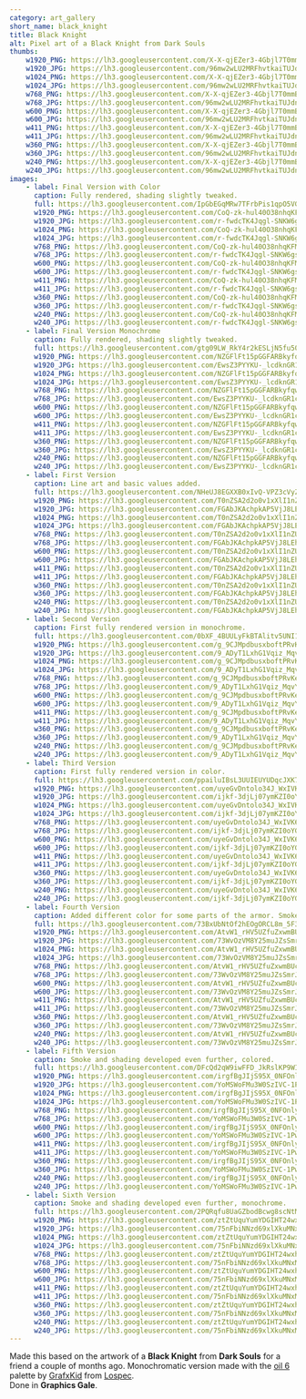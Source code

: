 ```yaml
---
category: art_gallery
short_name: black_knight
title: Black Knight
alt: Pixel art of a Black Knight from Dark Souls
thumbs:
    w1920_PNG: https://lh3.googleusercontent.com/X-X-qjEZer3-4Gbjl7T0mmBLjApsDHFXg3Dq81cSN7yy8AF9mfibAovkIPwVj23dhFE9rN121IzgQmZCRYC58jZXqq_sIxqcO845Q16JhTOPuc6N7PhNf4OitFO8_8XdkslXl0JP7A=w355
    w1920_JPG: https://lh3.googleusercontent.com/96mw2wLU2MRFhvtkaiTUJdnhgVg1tTsXbQ6HbObRUB1MOunJrLB-kgECmu1pp_nD-XaZP2JkzOc442Dtwg20bCOUmSoClW71C5zqWZfHqffjZaRowNkJzhA0Lmfh2Yb9jFwjDaXUXg=w355
    w1024_PNG: https://lh3.googleusercontent.com/X-X-qjEZer3-4Gbjl7T0mmBLjApsDHFXg3Dq81cSN7yy8AF9mfibAovkIPwVj23dhFE9rN121IzgQmZCRYC58jZXqq_sIxqcO845Q16JhTOPuc6N7PhNf4OitFO8_8XdkslXl0JP7A=w284
    w1024_JPG: https://lh3.googleusercontent.com/96mw2wLU2MRFhvtkaiTUJdnhgVg1tTsXbQ6HbObRUB1MOunJrLB-kgECmu1pp_nD-XaZP2JkzOc442Dtwg20bCOUmSoClW71C5zqWZfHqffjZaRowNkJzhA0Lmfh2Yb9jFwjDaXUXg=w284
    w768_PNG: https://lh3.googleusercontent.com/X-X-qjEZer3-4Gbjl7T0mmBLjApsDHFXg3Dq81cSN7yy8AF9mfibAovkIPwVj23dhFE9rN121IzgQmZCRYC58jZXqq_sIxqcO845Q16JhTOPuc6N7PhNf4OitFO8_8XdkslXl0JP7A=w213
    w768_JPG: https://lh3.googleusercontent.com/96mw2wLU2MRFhvtkaiTUJdnhgVg1tTsXbQ6HbObRUB1MOunJrLB-kgECmu1pp_nD-XaZP2JkzOc442Dtwg20bCOUmSoClW71C5zqWZfHqffjZaRowNkJzhA0Lmfh2Yb9jFwjDaXUXg=w213
    w600_PNG: https://lh3.googleusercontent.com/X-X-qjEZer3-4Gbjl7T0mmBLjApsDHFXg3Dq81cSN7yy8AF9mfibAovkIPwVj23dhFE9rN121IzgQmZCRYC58jZXqq_sIxqcO845Q16JhTOPuc6N7PhNf4OitFO8_8XdkslXl0JP7A=w166
    w600_JPG: https://lh3.googleusercontent.com/96mw2wLU2MRFhvtkaiTUJdnhgVg1tTsXbQ6HbObRUB1MOunJrLB-kgECmu1pp_nD-XaZP2JkzOc442Dtwg20bCOUmSoClW71C5zqWZfHqffjZaRowNkJzhA0Lmfh2Yb9jFwjDaXUXg=w166
    w411_PNG: https://lh3.googleusercontent.com/X-X-qjEZer3-4Gbjl7T0mmBLjApsDHFXg3Dq81cSN7yy8AF9mfibAovkIPwVj23dhFE9rN121IzgQmZCRYC58jZXqq_sIxqcO845Q16JhTOPuc6N7PhNf4OitFO8_8XdkslXl0JP7A=w114
    w411_JPG: https://lh3.googleusercontent.com/96mw2wLU2MRFhvtkaiTUJdnhgVg1tTsXbQ6HbObRUB1MOunJrLB-kgECmu1pp_nD-XaZP2JkzOc442Dtwg20bCOUmSoClW71C5zqWZfHqffjZaRowNkJzhA0Lmfh2Yb9jFwjDaXUXg=w114
    w360_PNG: https://lh3.googleusercontent.com/X-X-qjEZer3-4Gbjl7T0mmBLjApsDHFXg3Dq81cSN7yy8AF9mfibAovkIPwVj23dhFE9rN121IzgQmZCRYC58jZXqq_sIxqcO845Q16JhTOPuc6N7PhNf4OitFO8_8XdkslXl0JP7A=w100
    w360_JPG: https://lh3.googleusercontent.com/96mw2wLU2MRFhvtkaiTUJdnhgVg1tTsXbQ6HbObRUB1MOunJrLB-kgECmu1pp_nD-XaZP2JkzOc442Dtwg20bCOUmSoClW71C5zqWZfHqffjZaRowNkJzhA0Lmfh2Yb9jFwjDaXUXg=w100
    w240_PNG: https://lh3.googleusercontent.com/X-X-qjEZer3-4Gbjl7T0mmBLjApsDHFXg3Dq81cSN7yy8AF9mfibAovkIPwVj23dhFE9rN121IzgQmZCRYC58jZXqq_sIxqcO845Q16JhTOPuc6N7PhNf4OitFO8_8XdkslXl0JP7A=w66
    w240_JPG: https://lh3.googleusercontent.com/96mw2wLU2MRFhvtkaiTUJdnhgVg1tTsXbQ6HbObRUB1MOunJrLB-kgECmu1pp_nD-XaZP2JkzOc442Dtwg20bCOUmSoClW71C5zqWZfHqffjZaRowNkJzhA0Lmfh2Yb9jFwjDaXUXg=w66
images:
    - label: Final Version with Color
      caption: Fully rendered, shading slightly tweaked.
      full: https://lh3.googleusercontent.com/IpGbEGqMRw7TFrbPis1qpO5VGHF6kAV8HwlQSJ9V3mHT8Atqc74eoARG-QFfVQvR3r6Lf3QDRwIZadaXIwQSTgBp01TtpkPduXdyCN_uESSVVlC7-pKCXRlTQdvFMTmWbCkE2OmHZA=w1080-h1080
      w1920_PNG: https://lh3.googleusercontent.com/CoQ-zk-hul40O38nhqKFMqLStTVH97iOmf1kNWjfdsoxoVB6cOuXyRenOZ4_X0zI18wyE9rVggHpGonq50L6f_ZTaQkz94G_NxouHX1pv3yEPuBtZup4LkHsCN-VuJ-FfKl9VDQfSg=w850
      w1920_JPG: https://lh3.googleusercontent.com/r-fwdcTK4Jqgl-SNKW6gsiVga3vd7ryhLxe0DCEJ2N4lfv1156Wec1Fm0yov3xF9oZurjH6RNK7J6ifhbtQpzPI51yJ-IRDUUncF0mCcMgBX_JfNwUlseDMTexHPRB8U07ni8gMCgg=w850
      w1024_PNG: https://lh3.googleusercontent.com/CoQ-zk-hul40O38nhqKFMqLStTVH97iOmf1kNWjfdsoxoVB6cOuXyRenOZ4_X0zI18wyE9rVggHpGonq50L6f_ZTaQkz94G_NxouHX1pv3yEPuBtZup4LkHsCN-VuJ-FfKl9VDQfSg=w711
      w1024_JPG: https://lh3.googleusercontent.com/r-fwdcTK4Jqgl-SNKW6gsiVga3vd7ryhLxe0DCEJ2N4lfv1156Wec1Fm0yov3xF9oZurjH6RNK7J6ifhbtQpzPI51yJ-IRDUUncF0mCcMgBX_JfNwUlseDMTexHPRB8U07ni8gMCgg=w711
      w768_PNG: https://lh3.googleusercontent.com/CoQ-zk-hul40O38nhqKFMqLStTVH97iOmf1kNWjfdsoxoVB6cOuXyRenOZ4_X0zI18wyE9rVggHpGonq50L6f_ZTaQkz94G_NxouHX1pv3yEPuBtZup4LkHsCN-VuJ-FfKl9VDQfSg=w533
      w768_JPG: https://lh3.googleusercontent.com/r-fwdcTK4Jqgl-SNKW6gsiVga3vd7ryhLxe0DCEJ2N4lfv1156Wec1Fm0yov3xF9oZurjH6RNK7J6ifhbtQpzPI51yJ-IRDUUncF0mCcMgBX_JfNwUlseDMTexHPRB8U07ni8gMCgg=w533
      w600_PNG: https://lh3.googleusercontent.com/CoQ-zk-hul40O38nhqKFMqLStTVH97iOmf1kNWjfdsoxoVB6cOuXyRenOZ4_X0zI18wyE9rVggHpGonq50L6f_ZTaQkz94G_NxouHX1pv3yEPuBtZup4LkHsCN-VuJ-FfKl9VDQfSg=w416
      w600_JPG: https://lh3.googleusercontent.com/r-fwdcTK4Jqgl-SNKW6gsiVga3vd7ryhLxe0DCEJ2N4lfv1156Wec1Fm0yov3xF9oZurjH6RNK7J6ifhbtQpzPI51yJ-IRDUUncF0mCcMgBX_JfNwUlseDMTexHPRB8U07ni8gMCgg=w416
      w411_PNG: https://lh3.googleusercontent.com/CoQ-zk-hul40O38nhqKFMqLStTVH97iOmf1kNWjfdsoxoVB6cOuXyRenOZ4_X0zI18wyE9rVggHpGonq50L6f_ZTaQkz94G_NxouHX1pv3yEPuBtZup4LkHsCN-VuJ-FfKl9VDQfSg=w285
      w411_JPG: https://lh3.googleusercontent.com/r-fwdcTK4Jqgl-SNKW6gsiVga3vd7ryhLxe0DCEJ2N4lfv1156Wec1Fm0yov3xF9oZurjH6RNK7J6ifhbtQpzPI51yJ-IRDUUncF0mCcMgBX_JfNwUlseDMTexHPRB8U07ni8gMCgg=w285
      w360_PNG: https://lh3.googleusercontent.com/CoQ-zk-hul40O38nhqKFMqLStTVH97iOmf1kNWjfdsoxoVB6cOuXyRenOZ4_X0zI18wyE9rVggHpGonq50L6f_ZTaQkz94G_NxouHX1pv3yEPuBtZup4LkHsCN-VuJ-FfKl9VDQfSg=w250
      w360_JPG: https://lh3.googleusercontent.com/r-fwdcTK4Jqgl-SNKW6gsiVga3vd7ryhLxe0DCEJ2N4lfv1156Wec1Fm0yov3xF9oZurjH6RNK7J6ifhbtQpzPI51yJ-IRDUUncF0mCcMgBX_JfNwUlseDMTexHPRB8U07ni8gMCgg=w250
      w240_PNG: https://lh3.googleusercontent.com/CoQ-zk-hul40O38nhqKFMqLStTVH97iOmf1kNWjfdsoxoVB6cOuXyRenOZ4_X0zI18wyE9rVggHpGonq50L6f_ZTaQkz94G_NxouHX1pv3yEPuBtZup4LkHsCN-VuJ-FfKl9VDQfSg=w166
      w240_JPG: https://lh3.googleusercontent.com/r-fwdcTK4Jqgl-SNKW6gsiVga3vd7ryhLxe0DCEJ2N4lfv1156Wec1Fm0yov3xF9oZurjH6RNK7J6ifhbtQpzPI51yJ-IRDUUncF0mCcMgBX_JfNwUlseDMTexHPRB8U07ni8gMCgg=w166
    - label: Final Version Monochrome
      caption: Fully rendered, shading slightly tweaked.
      full: https://lh3.googleusercontent.com/gtg09LW_RkY4r2kESLjN5fu50uj5-mGcKsGLPehnUbewNhCXfS6T-VgVKyTUkqItpC-AYL63gAMQTZiNrF_UoWyzAzFcfeInQZPoh3WroKJMgd2Cu508cseLv-S1R0MEialTG3-SWQ=w1080-h1080
      w1920_PNG: https://lh3.googleusercontent.com/NZGFlFt15pGGFARBkyfqwH5mkj-vF_S4p-mub61D7ojwrlxIsIkQ_E4GagcDchJdizTjkIff4hWkoWj5FVISgzB_yJ5vciyc18Nsso8G4QfiJgOARuKMOAIQXQhHDzAt3kPJqmrXBA=w850
      w1920_JPG: https://lh3.googleusercontent.com/EwsZ3PYYKU-_lcdknGR1c3s7bh9AVjZVCTgqA6eCMPLsGjSWqPxgMP6VXJio0AZk_9dd9wM8VkCZIrkshd7_NVZaUh4nX-xqVErisZ8OalnyaBbGQvwej-s1E3YfkltX8qqaVk8TBA=w850
      w1024_PNG: https://lh3.googleusercontent.com/NZGFlFt15pGGFARBkyfqwH5mkj-vF_S4p-mub61D7ojwrlxIsIkQ_E4GagcDchJdizTjkIff4hWkoWj5FVISgzB_yJ5vciyc18Nsso8G4QfiJgOARuKMOAIQXQhHDzAt3kPJqmrXBA=w711
      w1024_JPG: https://lh3.googleusercontent.com/EwsZ3PYYKU-_lcdknGR1c3s7bh9AVjZVCTgqA6eCMPLsGjSWqPxgMP6VXJio0AZk_9dd9wM8VkCZIrkshd7_NVZaUh4nX-xqVErisZ8OalnyaBbGQvwej-s1E3YfkltX8qqaVk8TBA=w711
      w768_PNG: https://lh3.googleusercontent.com/NZGFlFt15pGGFARBkyfqwH5mkj-vF_S4p-mub61D7ojwrlxIsIkQ_E4GagcDchJdizTjkIff4hWkoWj5FVISgzB_yJ5vciyc18Nsso8G4QfiJgOARuKMOAIQXQhHDzAt3kPJqmrXBA=w533
      w768_JPG: https://lh3.googleusercontent.com/EwsZ3PYYKU-_lcdknGR1c3s7bh9AVjZVCTgqA6eCMPLsGjSWqPxgMP6VXJio0AZk_9dd9wM8VkCZIrkshd7_NVZaUh4nX-xqVErisZ8OalnyaBbGQvwej-s1E3YfkltX8qqaVk8TBA=w533
      w600_PNG: https://lh3.googleusercontent.com/NZGFlFt15pGGFARBkyfqwH5mkj-vF_S4p-mub61D7ojwrlxIsIkQ_E4GagcDchJdizTjkIff4hWkoWj5FVISgzB_yJ5vciyc18Nsso8G4QfiJgOARuKMOAIQXQhHDzAt3kPJqmrXBA=w416
      w600_JPG: https://lh3.googleusercontent.com/EwsZ3PYYKU-_lcdknGR1c3s7bh9AVjZVCTgqA6eCMPLsGjSWqPxgMP6VXJio0AZk_9dd9wM8VkCZIrkshd7_NVZaUh4nX-xqVErisZ8OalnyaBbGQvwej-s1E3YfkltX8qqaVk8TBA=w416
      w411_PNG: https://lh3.googleusercontent.com/NZGFlFt15pGGFARBkyfqwH5mkj-vF_S4p-mub61D7ojwrlxIsIkQ_E4GagcDchJdizTjkIff4hWkoWj5FVISgzB_yJ5vciyc18Nsso8G4QfiJgOARuKMOAIQXQhHDzAt3kPJqmrXBA=w285
      w411_JPG: https://lh3.googleusercontent.com/EwsZ3PYYKU-_lcdknGR1c3s7bh9AVjZVCTgqA6eCMPLsGjSWqPxgMP6VXJio0AZk_9dd9wM8VkCZIrkshd7_NVZaUh4nX-xqVErisZ8OalnyaBbGQvwej-s1E3YfkltX8qqaVk8TBA=w285
      w360_PNG: https://lh3.googleusercontent.com/NZGFlFt15pGGFARBkyfqwH5mkj-vF_S4p-mub61D7ojwrlxIsIkQ_E4GagcDchJdizTjkIff4hWkoWj5FVISgzB_yJ5vciyc18Nsso8G4QfiJgOARuKMOAIQXQhHDzAt3kPJqmrXBA=w250
      w360_JPG: https://lh3.googleusercontent.com/EwsZ3PYYKU-_lcdknGR1c3s7bh9AVjZVCTgqA6eCMPLsGjSWqPxgMP6VXJio0AZk_9dd9wM8VkCZIrkshd7_NVZaUh4nX-xqVErisZ8OalnyaBbGQvwej-s1E3YfkltX8qqaVk8TBA=w250
      w240_PNG: https://lh3.googleusercontent.com/NZGFlFt15pGGFARBkyfqwH5mkj-vF_S4p-mub61D7ojwrlxIsIkQ_E4GagcDchJdizTjkIff4hWkoWj5FVISgzB_yJ5vciyc18Nsso8G4QfiJgOARuKMOAIQXQhHDzAt3kPJqmrXBA=w166
      w240_JPG: https://lh3.googleusercontent.com/EwsZ3PYYKU-_lcdknGR1c3s7bh9AVjZVCTgqA6eCMPLsGjSWqPxgMP6VXJio0AZk_9dd9wM8VkCZIrkshd7_NVZaUh4nX-xqVErisZ8OalnyaBbGQvwej-s1E3YfkltX8qqaVk8TBA=w166
    - label: First Version
      caption: Line art and basic values added.
      full: https://lh3.googleusercontent.com/NHeUJ8EGXXB0xIvQ-VPZ3cVyZcdLgYFyg0tAAFltw9hZCN85YUZcnunTVhdKe0kJE1oIK748jIy7SpBVnkZmZXJ3i_lTXLc3kwyuSW0tvklys9IT3VtRrbp-OJlA6qMq7mPj94wbgA=w1080-h1080
      w1920_PNG: https://lh3.googleusercontent.com/T0nZSA2d2o0v1xXlI1nZUrf0IbQ1w_WGyiry15VFdYtp6NhzmLZb-aJfG_gC3uF3lveo9o0IxvKaxTREiKQkOFoXE7KpwIdhvndKaLQeoPLP0N6RDFWsFJyTwzznpKTF6lDbhKo1vA=w850
      w1920_JPG: https://lh3.googleusercontent.com/FGAbJKAchpkAP5VjJ8LEh7xU5dOiTV4DBtwVno1a3-W4Yn4EgROQAgsboX3xRauJwDaZYMQxkwXPiPjvfqG9X6_eMEJKI7PCKwbH7VX3WekZ7op0zxz3qh5G5u_eol_COF4uac39Rg=w850
      w1024_PNG: https://lh3.googleusercontent.com/T0nZSA2d2o0v1xXlI1nZUrf0IbQ1w_WGyiry15VFdYtp6NhzmLZb-aJfG_gC3uF3lveo9o0IxvKaxTREiKQkOFoXE7KpwIdhvndKaLQeoPLP0N6RDFWsFJyTwzznpKTF6lDbhKo1vA=w711
      w1024_JPG: https://lh3.googleusercontent.com/FGAbJKAchpkAP5VjJ8LEh7xU5dOiTV4DBtwVno1a3-W4Yn4EgROQAgsboX3xRauJwDaZYMQxkwXPiPjvfqG9X6_eMEJKI7PCKwbH7VX3WekZ7op0zxz3qh5G5u_eol_COF4uac39Rg=w711
      w768_PNG: https://lh3.googleusercontent.com/T0nZSA2d2o0v1xXlI1nZUrf0IbQ1w_WGyiry15VFdYtp6NhzmLZb-aJfG_gC3uF3lveo9o0IxvKaxTREiKQkOFoXE7KpwIdhvndKaLQeoPLP0N6RDFWsFJyTwzznpKTF6lDbhKo1vA=w533
      w768_JPG: https://lh3.googleusercontent.com/FGAbJKAchpkAP5VjJ8LEh7xU5dOiTV4DBtwVno1a3-W4Yn4EgROQAgsboX3xRauJwDaZYMQxkwXPiPjvfqG9X6_eMEJKI7PCKwbH7VX3WekZ7op0zxz3qh5G5u_eol_COF4uac39Rg=w533
      w600_PNG: https://lh3.googleusercontent.com/T0nZSA2d2o0v1xXlI1nZUrf0IbQ1w_WGyiry15VFdYtp6NhzmLZb-aJfG_gC3uF3lveo9o0IxvKaxTREiKQkOFoXE7KpwIdhvndKaLQeoPLP0N6RDFWsFJyTwzznpKTF6lDbhKo1vA=w416
      w600_JPG: https://lh3.googleusercontent.com/FGAbJKAchpkAP5VjJ8LEh7xU5dOiTV4DBtwVno1a3-W4Yn4EgROQAgsboX3xRauJwDaZYMQxkwXPiPjvfqG9X6_eMEJKI7PCKwbH7VX3WekZ7op0zxz3qh5G5u_eol_COF4uac39Rg=w416
      w411_PNG: https://lh3.googleusercontent.com/T0nZSA2d2o0v1xXlI1nZUrf0IbQ1w_WGyiry15VFdYtp6NhzmLZb-aJfG_gC3uF3lveo9o0IxvKaxTREiKQkOFoXE7KpwIdhvndKaLQeoPLP0N6RDFWsFJyTwzznpKTF6lDbhKo1vA=w285
      w411_JPG: https://lh3.googleusercontent.com/FGAbJKAchpkAP5VjJ8LEh7xU5dOiTV4DBtwVno1a3-W4Yn4EgROQAgsboX3xRauJwDaZYMQxkwXPiPjvfqG9X6_eMEJKI7PCKwbH7VX3WekZ7op0zxz3qh5G5u_eol_COF4uac39Rg=w285
      w360_PNG: https://lh3.googleusercontent.com/T0nZSA2d2o0v1xXlI1nZUrf0IbQ1w_WGyiry15VFdYtp6NhzmLZb-aJfG_gC3uF3lveo9o0IxvKaxTREiKQkOFoXE7KpwIdhvndKaLQeoPLP0N6RDFWsFJyTwzznpKTF6lDbhKo1vA=w250
      w360_JPG: https://lh3.googleusercontent.com/FGAbJKAchpkAP5VjJ8LEh7xU5dOiTV4DBtwVno1a3-W4Yn4EgROQAgsboX3xRauJwDaZYMQxkwXPiPjvfqG9X6_eMEJKI7PCKwbH7VX3WekZ7op0zxz3qh5G5u_eol_COF4uac39Rg=w250
      w240_PNG: https://lh3.googleusercontent.com/T0nZSA2d2o0v1xXlI1nZUrf0IbQ1w_WGyiry15VFdYtp6NhzmLZb-aJfG_gC3uF3lveo9o0IxvKaxTREiKQkOFoXE7KpwIdhvndKaLQeoPLP0N6RDFWsFJyTwzznpKTF6lDbhKo1vA=w166
      w240_JPG: https://lh3.googleusercontent.com/FGAbJKAchpkAP5VjJ8LEh7xU5dOiTV4DBtwVno1a3-W4Yn4EgROQAgsboX3xRauJwDaZYMQxkwXPiPjvfqG9X6_eMEJKI7PCKwbH7VX3WekZ7op0zxz3qh5G5u_eol_COF4uac39Rg=w166
    - label: Second Version
      caption: First fully rendered version in monochrome.
      full: https://lh3.googleusercontent.com/0bXF_4BUULyFkBTAlitv5UNI1Gj-Uy42cK0VA3oIsg_16f9acjrdnK0Rqg5HB5OtO6DOkFF7ljaGyTBvKKOwQczXOs-cVaavKFRyENzvpuUGgGbgaMY9CvXRaNSd1kfwFd79T1xpxQ=w1080-h1080
      w1920_PNG: https://lh3.googleusercontent.com/g_9CJMpdbusxboftPRvKe2jx_2lr2TogiLH495iI6s2furMF8CmcB_n5wNr33TS1j4Q7mV3Dm-ykvFzhCRgm30ZCJvSIZbyfFeWKTO7A_wakTS8lFJIVAwKNLROdS-LmIe8qEo7iCg=w850
      w1920_JPG: https://lh3.googleusercontent.com/9_ADyT1LxhG1Vqiz_MqvYvb5nRYNf5j06grDEjBbtnDA2fUDlPVu1bMWEnKTNp4gQ9M1nTcjSbbWvGh4P2PWurqSSeWjjyhHQOq7WtK8Uqk52IThow9oADHK73_0nmXbpBbmJQZ7jQ=w850
      w1024_PNG: https://lh3.googleusercontent.com/g_9CJMpdbusxboftPRvKe2jx_2lr2TogiLH495iI6s2furMF8CmcB_n5wNr33TS1j4Q7mV3Dm-ykvFzhCRgm30ZCJvSIZbyfFeWKTO7A_wakTS8lFJIVAwKNLROdS-LmIe8qEo7iCg=w711
      w1024_JPG: https://lh3.googleusercontent.com/9_ADyT1LxhG1Vqiz_MqvYvb5nRYNf5j06grDEjBbtnDA2fUDlPVu1bMWEnKTNp4gQ9M1nTcjSbbWvGh4P2PWurqSSeWjjyhHQOq7WtK8Uqk52IThow9oADHK73_0nmXbpBbmJQZ7jQ=w711
      w768_PNG: https://lh3.googleusercontent.com/g_9CJMpdbusxboftPRvKe2jx_2lr2TogiLH495iI6s2furMF8CmcB_n5wNr33TS1j4Q7mV3Dm-ykvFzhCRgm30ZCJvSIZbyfFeWKTO7A_wakTS8lFJIVAwKNLROdS-LmIe8qEo7iCg=w533
      w768_JPG: https://lh3.googleusercontent.com/9_ADyT1LxhG1Vqiz_MqvYvb5nRYNf5j06grDEjBbtnDA2fUDlPVu1bMWEnKTNp4gQ9M1nTcjSbbWvGh4P2PWurqSSeWjjyhHQOq7WtK8Uqk52IThow9oADHK73_0nmXbpBbmJQZ7jQ=w533
      w600_PNG: https://lh3.googleusercontent.com/g_9CJMpdbusxboftPRvKe2jx_2lr2TogiLH495iI6s2furMF8CmcB_n5wNr33TS1j4Q7mV3Dm-ykvFzhCRgm30ZCJvSIZbyfFeWKTO7A_wakTS8lFJIVAwKNLROdS-LmIe8qEo7iCg=w416
      w600_JPG: https://lh3.googleusercontent.com/9_ADyT1LxhG1Vqiz_MqvYvb5nRYNf5j06grDEjBbtnDA2fUDlPVu1bMWEnKTNp4gQ9M1nTcjSbbWvGh4P2PWurqSSeWjjyhHQOq7WtK8Uqk52IThow9oADHK73_0nmXbpBbmJQZ7jQ=w416
      w411_PNG: https://lh3.googleusercontent.com/g_9CJMpdbusxboftPRvKe2jx_2lr2TogiLH495iI6s2furMF8CmcB_n5wNr33TS1j4Q7mV3Dm-ykvFzhCRgm30ZCJvSIZbyfFeWKTO7A_wakTS8lFJIVAwKNLROdS-LmIe8qEo7iCg=w285
      w411_JPG: https://lh3.googleusercontent.com/9_ADyT1LxhG1Vqiz_MqvYvb5nRYNf5j06grDEjBbtnDA2fUDlPVu1bMWEnKTNp4gQ9M1nTcjSbbWvGh4P2PWurqSSeWjjyhHQOq7WtK8Uqk52IThow9oADHK73_0nmXbpBbmJQZ7jQ=w285
      w360_PNG: https://lh3.googleusercontent.com/g_9CJMpdbusxboftPRvKe2jx_2lr2TogiLH495iI6s2furMF8CmcB_n5wNr33TS1j4Q7mV3Dm-ykvFzhCRgm30ZCJvSIZbyfFeWKTO7A_wakTS8lFJIVAwKNLROdS-LmIe8qEo7iCg=w250
      w360_JPG: https://lh3.googleusercontent.com/9_ADyT1LxhG1Vqiz_MqvYvb5nRYNf5j06grDEjBbtnDA2fUDlPVu1bMWEnKTNp4gQ9M1nTcjSbbWvGh4P2PWurqSSeWjjyhHQOq7WtK8Uqk52IThow9oADHK73_0nmXbpBbmJQZ7jQ=w250
      w240_PNG: https://lh3.googleusercontent.com/g_9CJMpdbusxboftPRvKe2jx_2lr2TogiLH495iI6s2furMF8CmcB_n5wNr33TS1j4Q7mV3Dm-ykvFzhCRgm30ZCJvSIZbyfFeWKTO7A_wakTS8lFJIVAwKNLROdS-LmIe8qEo7iCg=w166
      w240_JPG: https://lh3.googleusercontent.com/9_ADyT1LxhG1Vqiz_MqvYvb5nRYNf5j06grDEjBbtnDA2fUDlPVu1bMWEnKTNp4gQ9M1nTcjSbbWvGh4P2PWurqSSeWjjyhHQOq7WtK8Uqk52IThow9oADHK73_0nmXbpBbmJQZ7jQ=w166
    - label: Third Version
      caption: First fully rendered version in color.
      full: https://lh3.googleusercontent.com/ppailuIBsL3UUIEUYUDqcJXK7pam5IBzwjEbzCBTobfXyK8KdG8ggAFjI_vFozD9q11-xwijAX24JXGCed6f1s3O_5FWNKhFwXSnfyfw_tZwPR21YFQGgFTpA9hkM-_RDodCG3JGqw=w1080-h1080
      w1920_PNG: https://lh3.googleusercontent.com/uyeGvDntolo34J_WxIVK6lDh5U2YuRf9uWCVqbFU9uzudWbVWhNAYVf5CPI5jUHH8okokTMGix1JM-p83BB-qewpHRwdKzhaMmXozJ6OpMy82SK4LHVarMyc6m45TixB2RBHH2G1vg=w850
      w1920_JPG: https://lh3.googleusercontent.com/ijkf-3djLj07ymKZI0oYGiSFdvOU-t7QPS3qJFGLYJIQJQTECc0TglMwmJnGgxjlpA7_mMxOgSvGxneHAY8CAfkWjHNNp4Ig02S1t9SKTdOQdM2KptVpBTafWvR6R9Lka_NraCV2EA=w850
      w1024_PNG: https://lh3.googleusercontent.com/uyeGvDntolo34J_WxIVK6lDh5U2YuRf9uWCVqbFU9uzudWbVWhNAYVf5CPI5jUHH8okokTMGix1JM-p83BB-qewpHRwdKzhaMmXozJ6OpMy82SK4LHVarMyc6m45TixB2RBHH2G1vg=w711
      w1024_JPG: https://lh3.googleusercontent.com/ijkf-3djLj07ymKZI0oYGiSFdvOU-t7QPS3qJFGLYJIQJQTECc0TglMwmJnGgxjlpA7_mMxOgSvGxneHAY8CAfkWjHNNp4Ig02S1t9SKTdOQdM2KptVpBTafWvR6R9Lka_NraCV2EA=w711
      w768_PNG: https://lh3.googleusercontent.com/uyeGvDntolo34J_WxIVK6lDh5U2YuRf9uWCVqbFU9uzudWbVWhNAYVf5CPI5jUHH8okokTMGix1JM-p83BB-qewpHRwdKzhaMmXozJ6OpMy82SK4LHVarMyc6m45TixB2RBHH2G1vg=w533
      w768_JPG: https://lh3.googleusercontent.com/ijkf-3djLj07ymKZI0oYGiSFdvOU-t7QPS3qJFGLYJIQJQTECc0TglMwmJnGgxjlpA7_mMxOgSvGxneHAY8CAfkWjHNNp4Ig02S1t9SKTdOQdM2KptVpBTafWvR6R9Lka_NraCV2EA=w533
      w600_PNG: https://lh3.googleusercontent.com/uyeGvDntolo34J_WxIVK6lDh5U2YuRf9uWCVqbFU9uzudWbVWhNAYVf5CPI5jUHH8okokTMGix1JM-p83BB-qewpHRwdKzhaMmXozJ6OpMy82SK4LHVarMyc6m45TixB2RBHH2G1vg=w416
      w600_JPG: https://lh3.googleusercontent.com/ijkf-3djLj07ymKZI0oYGiSFdvOU-t7QPS3qJFGLYJIQJQTECc0TglMwmJnGgxjlpA7_mMxOgSvGxneHAY8CAfkWjHNNp4Ig02S1t9SKTdOQdM2KptVpBTafWvR6R9Lka_NraCV2EA=w416
      w411_PNG: https://lh3.googleusercontent.com/uyeGvDntolo34J_WxIVK6lDh5U2YuRf9uWCVqbFU9uzudWbVWhNAYVf5CPI5jUHH8okokTMGix1JM-p83BB-qewpHRwdKzhaMmXozJ6OpMy82SK4LHVarMyc6m45TixB2RBHH2G1vg=w285
      w411_JPG: https://lh3.googleusercontent.com/ijkf-3djLj07ymKZI0oYGiSFdvOU-t7QPS3qJFGLYJIQJQTECc0TglMwmJnGgxjlpA7_mMxOgSvGxneHAY8CAfkWjHNNp4Ig02S1t9SKTdOQdM2KptVpBTafWvR6R9Lka_NraCV2EA=w285
      w360_PNG: https://lh3.googleusercontent.com/uyeGvDntolo34J_WxIVK6lDh5U2YuRf9uWCVqbFU9uzudWbVWhNAYVf5CPI5jUHH8okokTMGix1JM-p83BB-qewpHRwdKzhaMmXozJ6OpMy82SK4LHVarMyc6m45TixB2RBHH2G1vg=w250
      w360_JPG: https://lh3.googleusercontent.com/ijkf-3djLj07ymKZI0oYGiSFdvOU-t7QPS3qJFGLYJIQJQTECc0TglMwmJnGgxjlpA7_mMxOgSvGxneHAY8CAfkWjHNNp4Ig02S1t9SKTdOQdM2KptVpBTafWvR6R9Lka_NraCV2EA=w250
      w240_PNG: https://lh3.googleusercontent.com/uyeGvDntolo34J_WxIVK6lDh5U2YuRf9uWCVqbFU9uzudWbVWhNAYVf5CPI5jUHH8okokTMGix1JM-p83BB-qewpHRwdKzhaMmXozJ6OpMy82SK4LHVarMyc6m45TixB2RBHH2G1vg=w166
      w240_JPG: https://lh3.googleusercontent.com/ijkf-3djLj07ymKZI0oYGiSFdvOU-t7QPS3qJFGLYJIQJQTECc0TglMwmJnGgxjlpA7_mMxOgSvGxneHAY8CAfkWjHNNp4Ig02S1t9SKTdOQdM2KptVpBTafWvR6R9Lka_NraCV2EA=w166
    - label: Fourth Version
      caption: Added different color for some parts of the armor. Smoke is more developed.
      full: https://lh3.googleusercontent.com/73BxUbNtOf2hEOgORCL8m_5F3W3E6pvtrmo_I4wng_0WKr0rK8MYJFY5Ch9FVX8UTS7mLdS3z5wzxK2kYHtlefL4e6tfy1EicNsOhRD5C892itMNEEczlaISxOJ6Pgm_UsQ_DnU27w=w1080-h1080
      w1920_PNG: https://lh3.googleusercontent.com/AtvW1_rHV5UZfuZxwmBUcpIvqSpoZFK1jw5b3P2lu8f_hVuqfeD9b4tkp55a7NCEiSZLj8czL_oLJ1uoe6S7Fn_LHDywnf6BBHSTht9INNdpEfcYlNftkC4qPK9Ch4qOrjgZu20ztg=w850
      w1920_JPG: https://lh3.googleusercontent.com/73WvOzVM8Y25muJZsSmrJvfejjwFyzrHWVKt2XVGmmvHUlfiPAMt5sSuoCyzPKpSw6jYu1jYWqdm0U847asjaFX2AUAt5M0EjlT7Ljjv3VRcl78KrLbJh0erbOMtTCiQ-jfEvP_CMA=w850
      w1024_PNG: https://lh3.googleusercontent.com/AtvW1_rHV5UZfuZxwmBUcpIvqSpoZFK1jw5b3P2lu8f_hVuqfeD9b4tkp55a7NCEiSZLj8czL_oLJ1uoe6S7Fn_LHDywnf6BBHSTht9INNdpEfcYlNftkC4qPK9Ch4qOrjgZu20ztg=w711
      w1024_JPG: https://lh3.googleusercontent.com/73WvOzVM8Y25muJZsSmrJvfejjwFyzrHWVKt2XVGmmvHUlfiPAMt5sSuoCyzPKpSw6jYu1jYWqdm0U847asjaFX2AUAt5M0EjlT7Ljjv3VRcl78KrLbJh0erbOMtTCiQ-jfEvP_CMA=w711
      w768_PNG: https://lh3.googleusercontent.com/AtvW1_rHV5UZfuZxwmBUcpIvqSpoZFK1jw5b3P2lu8f_hVuqfeD9b4tkp55a7NCEiSZLj8czL_oLJ1uoe6S7Fn_LHDywnf6BBHSTht9INNdpEfcYlNftkC4qPK9Ch4qOrjgZu20ztg=w533
      w768_JPG: https://lh3.googleusercontent.com/73WvOzVM8Y25muJZsSmrJvfejjwFyzrHWVKt2XVGmmvHUlfiPAMt5sSuoCyzPKpSw6jYu1jYWqdm0U847asjaFX2AUAt5M0EjlT7Ljjv3VRcl78KrLbJh0erbOMtTCiQ-jfEvP_CMA=w533
      w600_PNG: https://lh3.googleusercontent.com/AtvW1_rHV5UZfuZxwmBUcpIvqSpoZFK1jw5b3P2lu8f_hVuqfeD9b4tkp55a7NCEiSZLj8czL_oLJ1uoe6S7Fn_LHDywnf6BBHSTht9INNdpEfcYlNftkC4qPK9Ch4qOrjgZu20ztg=w416
      w600_JPG: https://lh3.googleusercontent.com/73WvOzVM8Y25muJZsSmrJvfejjwFyzrHWVKt2XVGmmvHUlfiPAMt5sSuoCyzPKpSw6jYu1jYWqdm0U847asjaFX2AUAt5M0EjlT7Ljjv3VRcl78KrLbJh0erbOMtTCiQ-jfEvP_CMA=w416
      w411_PNG: https://lh3.googleusercontent.com/AtvW1_rHV5UZfuZxwmBUcpIvqSpoZFK1jw5b3P2lu8f_hVuqfeD9b4tkp55a7NCEiSZLj8czL_oLJ1uoe6S7Fn_LHDywnf6BBHSTht9INNdpEfcYlNftkC4qPK9Ch4qOrjgZu20ztg=w285
      w411_JPG: https://lh3.googleusercontent.com/73WvOzVM8Y25muJZsSmrJvfejjwFyzrHWVKt2XVGmmvHUlfiPAMt5sSuoCyzPKpSw6jYu1jYWqdm0U847asjaFX2AUAt5M0EjlT7Ljjv3VRcl78KrLbJh0erbOMtTCiQ-jfEvP_CMA=w285
      w360_PNG: https://lh3.googleusercontent.com/AtvW1_rHV5UZfuZxwmBUcpIvqSpoZFK1jw5b3P2lu8f_hVuqfeD9b4tkp55a7NCEiSZLj8czL_oLJ1uoe6S7Fn_LHDywnf6BBHSTht9INNdpEfcYlNftkC4qPK9Ch4qOrjgZu20ztg=w250
      w360_JPG: https://lh3.googleusercontent.com/73WvOzVM8Y25muJZsSmrJvfejjwFyzrHWVKt2XVGmmvHUlfiPAMt5sSuoCyzPKpSw6jYu1jYWqdm0U847asjaFX2AUAt5M0EjlT7Ljjv3VRcl78KrLbJh0erbOMtTCiQ-jfEvP_CMA=w250
      w240_PNG: https://lh3.googleusercontent.com/AtvW1_rHV5UZfuZxwmBUcpIvqSpoZFK1jw5b3P2lu8f_hVuqfeD9b4tkp55a7NCEiSZLj8czL_oLJ1uoe6S7Fn_LHDywnf6BBHSTht9INNdpEfcYlNftkC4qPK9Ch4qOrjgZu20ztg=w166
      w240_JPG: https://lh3.googleusercontent.com/73WvOzVM8Y25muJZsSmrJvfejjwFyzrHWVKt2XVGmmvHUlfiPAMt5sSuoCyzPKpSw6jYu1jYWqdm0U847asjaFX2AUAt5M0EjlT7Ljjv3VRcl78KrLbJh0erbOMtTCiQ-jfEvP_CMA=w166
    - label: Fifth Version
      caption: Smoke and shading developed even further, colored.
      full: https://lh3.googleusercontent.com/DFcQd2qW9iwFFD_JkRslKP9WIhaUgGvKzihzgpkpqBnwj0cgcaI2_jQah5XYK4AwKkR0hIyhNr03KvEuQPAEyYnwo9XmKOBw7WUMkiI1o60G1zt_2IBHOtnnMEUEdx-Cm0tYzXR8bQ=w1080-h1080
      w1920_PNG: https://lh3.googleusercontent.com/irgfBgJIjS95X_0NFOnlyFm3kzzMrMA0byqEm5g44VMojcgSAWIK_BYgiH1_FIXf-X-0TDezHPU2rAXNPdtZ3KYM0532CI4LYlVT5Hn6laaDTjxBqBNyhRmxe-6ZM27pxd0r_MSjQg=w850
      w1920_JPG: https://lh3.googleusercontent.com/YoMSWoFMu3W0SzIVC-1PwPFY68XoTCfMkbweh1GYr6JV5taTtKyGWQ1uDnnop1xVP__TKsZnidi9JbEzX9CDYU9UcM1qr9i-wRV15KMf4XHbyB53m0O2i2kV2LQnGAWY6Bb68wQBUA=w850
      w1024_PNG: https://lh3.googleusercontent.com/irgfBgJIjS95X_0NFOnlyFm3kzzMrMA0byqEm5g44VMojcgSAWIK_BYgiH1_FIXf-X-0TDezHPU2rAXNPdtZ3KYM0532CI4LYlVT5Hn6laaDTjxBqBNyhRmxe-6ZM27pxd0r_MSjQg=w711
      w1024_JPG: https://lh3.googleusercontent.com/YoMSWoFMu3W0SzIVC-1PwPFY68XoTCfMkbweh1GYr6JV5taTtKyGWQ1uDnnop1xVP__TKsZnidi9JbEzX9CDYU9UcM1qr9i-wRV15KMf4XHbyB53m0O2i2kV2LQnGAWY6Bb68wQBUA=w711
      w768_PNG: https://lh3.googleusercontent.com/irgfBgJIjS95X_0NFOnlyFm3kzzMrMA0byqEm5g44VMojcgSAWIK_BYgiH1_FIXf-X-0TDezHPU2rAXNPdtZ3KYM0532CI4LYlVT5Hn6laaDTjxBqBNyhRmxe-6ZM27pxd0r_MSjQg=w533
      w768_JPG: https://lh3.googleusercontent.com/YoMSWoFMu3W0SzIVC-1PwPFY68XoTCfMkbweh1GYr6JV5taTtKyGWQ1uDnnop1xVP__TKsZnidi9JbEzX9CDYU9UcM1qr9i-wRV15KMf4XHbyB53m0O2i2kV2LQnGAWY6Bb68wQBUA=w533
      w600_PNG: https://lh3.googleusercontent.com/irgfBgJIjS95X_0NFOnlyFm3kzzMrMA0byqEm5g44VMojcgSAWIK_BYgiH1_FIXf-X-0TDezHPU2rAXNPdtZ3KYM0532CI4LYlVT5Hn6laaDTjxBqBNyhRmxe-6ZM27pxd0r_MSjQg=w416
      w600_JPG: https://lh3.googleusercontent.com/YoMSWoFMu3W0SzIVC-1PwPFY68XoTCfMkbweh1GYr6JV5taTtKyGWQ1uDnnop1xVP__TKsZnidi9JbEzX9CDYU9UcM1qr9i-wRV15KMf4XHbyB53m0O2i2kV2LQnGAWY6Bb68wQBUA=w416
      w411_PNG: https://lh3.googleusercontent.com/irgfBgJIjS95X_0NFOnlyFm3kzzMrMA0byqEm5g44VMojcgSAWIK_BYgiH1_FIXf-X-0TDezHPU2rAXNPdtZ3KYM0532CI4LYlVT5Hn6laaDTjxBqBNyhRmxe-6ZM27pxd0r_MSjQg=w285
      w411_JPG: https://lh3.googleusercontent.com/YoMSWoFMu3W0SzIVC-1PwPFY68XoTCfMkbweh1GYr6JV5taTtKyGWQ1uDnnop1xVP__TKsZnidi9JbEzX9CDYU9UcM1qr9i-wRV15KMf4XHbyB53m0O2i2kV2LQnGAWY6Bb68wQBUA=w285
      w360_PNG: https://lh3.googleusercontent.com/irgfBgJIjS95X_0NFOnlyFm3kzzMrMA0byqEm5g44VMojcgSAWIK_BYgiH1_FIXf-X-0TDezHPU2rAXNPdtZ3KYM0532CI4LYlVT5Hn6laaDTjxBqBNyhRmxe-6ZM27pxd0r_MSjQg=w250
      w360_JPG: https://lh3.googleusercontent.com/YoMSWoFMu3W0SzIVC-1PwPFY68XoTCfMkbweh1GYr6JV5taTtKyGWQ1uDnnop1xVP__TKsZnidi9JbEzX9CDYU9UcM1qr9i-wRV15KMf4XHbyB53m0O2i2kV2LQnGAWY6Bb68wQBUA=w250
      w240_PNG: https://lh3.googleusercontent.com/irgfBgJIjS95X_0NFOnlyFm3kzzMrMA0byqEm5g44VMojcgSAWIK_BYgiH1_FIXf-X-0TDezHPU2rAXNPdtZ3KYM0532CI4LYlVT5Hn6laaDTjxBqBNyhRmxe-6ZM27pxd0r_MSjQg=w166
      w240_JPG: https://lh3.googleusercontent.com/YoMSWoFMu3W0SzIVC-1PwPFY68XoTCfMkbweh1GYr6JV5taTtKyGWQ1uDnnop1xVP__TKsZnidi9JbEzX9CDYU9UcM1qr9i-wRV15KMf4XHbyB53m0O2i2kV2LQnGAWY6Bb68wQBUA=w166
    - label: Sixth Version
      caption: Smoke and shading developed even further, monochrome.
      full: https://lh3.googleusercontent.com/2PQRqfu8UaGZbodBcwg8scNtMT2AW2pNubDhkaRxVbpQahP6I7ZhRCCDSqmfyNFXQGFyvoy2sNpw7l8JlHGTfpG3P_Szj_K1h-BJ_hJxElGp3T5AGM--jTWyua8lqPW7ZjEbOtW-Gw=w1080-h1080
      w1920_PNG: https://lh3.googleusercontent.com/ztZtUquYumYDGIHT24wxheP_o_L-xnwC0fcYNK5o-nDoQloIr22oCX8uxyqk7GxHyFrsfyWMvyEI4S96QAv8UtQQRdEQO-rwd5hRYzAWzC3qiIf51Mqmt_pLM4Ohx4ebL8d9bbZzYw=w850
      w1920_JPG: https://lh3.googleusercontent.com/75nFbiNNzd69xlXkuMNxMkG34kcHT6Skr3d8E3mvCWwnt3HsQsFX1mZaKpZ-rodqgELaYiH4ie8GwKlNVfTsZ0zx4hnDGyp4j9j-WeFE5zya3WJxicDuYHsVOJGdtoIIQIHArx1tLQ=w850
      w1024_PNG: https://lh3.googleusercontent.com/ztZtUquYumYDGIHT24wxheP_o_L-xnwC0fcYNK5o-nDoQloIr22oCX8uxyqk7GxHyFrsfyWMvyEI4S96QAv8UtQQRdEQO-rwd5hRYzAWzC3qiIf51Mqmt_pLM4Ohx4ebL8d9bbZzYw=w711
      w1024_JPG: https://lh3.googleusercontent.com/75nFbiNNzd69xlXkuMNxMkG34kcHT6Skr3d8E3mvCWwnt3HsQsFX1mZaKpZ-rodqgELaYiH4ie8GwKlNVfTsZ0zx4hnDGyp4j9j-WeFE5zya3WJxicDuYHsVOJGdtoIIQIHArx1tLQ=w711
      w768_PNG: https://lh3.googleusercontent.com/ztZtUquYumYDGIHT24wxheP_o_L-xnwC0fcYNK5o-nDoQloIr22oCX8uxyqk7GxHyFrsfyWMvyEI4S96QAv8UtQQRdEQO-rwd5hRYzAWzC3qiIf51Mqmt_pLM4Ohx4ebL8d9bbZzYw=w533
      w768_JPG: https://lh3.googleusercontent.com/75nFbiNNzd69xlXkuMNxMkG34kcHT6Skr3d8E3mvCWwnt3HsQsFX1mZaKpZ-rodqgELaYiH4ie8GwKlNVfTsZ0zx4hnDGyp4j9j-WeFE5zya3WJxicDuYHsVOJGdtoIIQIHArx1tLQ=w533
      w600_PNG: https://lh3.googleusercontent.com/ztZtUquYumYDGIHT24wxheP_o_L-xnwC0fcYNK5o-nDoQloIr22oCX8uxyqk7GxHyFrsfyWMvyEI4S96QAv8UtQQRdEQO-rwd5hRYzAWzC3qiIf51Mqmt_pLM4Ohx4ebL8d9bbZzYw=w416
      w600_JPG: https://lh3.googleusercontent.com/75nFbiNNzd69xlXkuMNxMkG34kcHT6Skr3d8E3mvCWwnt3HsQsFX1mZaKpZ-rodqgELaYiH4ie8GwKlNVfTsZ0zx4hnDGyp4j9j-WeFE5zya3WJxicDuYHsVOJGdtoIIQIHArx1tLQ=w416
      w411_PNG: https://lh3.googleusercontent.com/ztZtUquYumYDGIHT24wxheP_o_L-xnwC0fcYNK5o-nDoQloIr22oCX8uxyqk7GxHyFrsfyWMvyEI4S96QAv8UtQQRdEQO-rwd5hRYzAWzC3qiIf51Mqmt_pLM4Ohx4ebL8d9bbZzYw=w285
      w411_JPG: https://lh3.googleusercontent.com/75nFbiNNzd69xlXkuMNxMkG34kcHT6Skr3d8E3mvCWwnt3HsQsFX1mZaKpZ-rodqgELaYiH4ie8GwKlNVfTsZ0zx4hnDGyp4j9j-WeFE5zya3WJxicDuYHsVOJGdtoIIQIHArx1tLQ=w285
      w360_PNG: https://lh3.googleusercontent.com/ztZtUquYumYDGIHT24wxheP_o_L-xnwC0fcYNK5o-nDoQloIr22oCX8uxyqk7GxHyFrsfyWMvyEI4S96QAv8UtQQRdEQO-rwd5hRYzAWzC3qiIf51Mqmt_pLM4Ohx4ebL8d9bbZzYw=w250
      w360_JPG: https://lh3.googleusercontent.com/75nFbiNNzd69xlXkuMNxMkG34kcHT6Skr3d8E3mvCWwnt3HsQsFX1mZaKpZ-rodqgELaYiH4ie8GwKlNVfTsZ0zx4hnDGyp4j9j-WeFE5zya3WJxicDuYHsVOJGdtoIIQIHArx1tLQ=w250
      w240_PNG: https://lh3.googleusercontent.com/ztZtUquYumYDGIHT24wxheP_o_L-xnwC0fcYNK5o-nDoQloIr22oCX8uxyqk7GxHyFrsfyWMvyEI4S96QAv8UtQQRdEQO-rwd5hRYzAWzC3qiIf51Mqmt_pLM4Ohx4ebL8d9bbZzYw=w166
      w240_JPG: https://lh3.googleusercontent.com/75nFbiNNzd69xlXkuMNxMkG34kcHT6Skr3d8E3mvCWwnt3HsQsFX1mZaKpZ-rodqgELaYiH4ie8GwKlNVfTsZ0zx4hnDGyp4j9j-WeFE5zya3WJxicDuYHsVOJGdtoIIQIHArx1tLQ=w166
---
```


Made this based on the artwork of a **Black Knight** from **Dark Souls** for a friend a couple of months ago.
Monochromatic version made with the [oil 6](https://lospec.com/palette-list/oil-6) palette by [GrafxKid](https://grafxkid.tumblr.com/palettes) from [Lospec](https://lospec.com/).  
Done in **Graphics Gale**.
